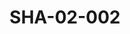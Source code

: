 ---
pid: SHA-02-002
title: SHA-02-002
language: en
collection: Sharhabil Ahmed
original_label: 
rights: Sharhabil Ahmed
location_of_original: Sharhabil Ahmed
photographer_or_studio: 
scanned_from: photograph 12.2 by 16.4
_date: '1962'
location: Ethiopia, Addis Ababa
description: Four girls and one boy in formal clothing
additional_notes: '"Some fans"'
permission_display: 'yes'
on_server: 'no'
on_website: 'no'
permalink: "/archive/en/sha-02-002.html"
layout: photo-page
---